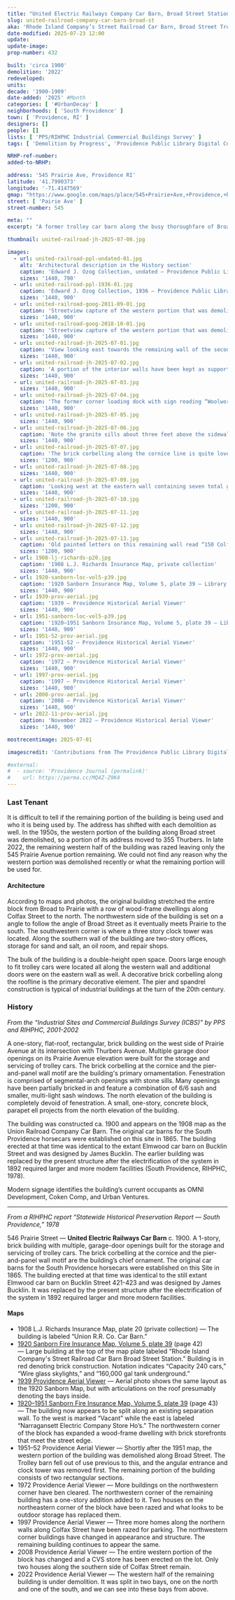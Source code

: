 ```yaml
---
title: "United Electric Railways Company Car Barn, Broad Street Station"
slug: united-railroad-company-car-barn-broad-st
aka: 'Rhode Island Company’s Street Railroad Car Barn, Broad Street Trolley Barn, Thurbers Avenue Trolley Barn'
date-modified: 2025-07-23 12:00
update:
update-image:
prop-number: 432

built: 'circa 1900'
demolition: '2022'
redeveloped:
units:
decade: '1900-1909'
date-added: '2025' #Month
categories: [ '#UrbanDecay' ]
neighborhoods: [ 'South Providence' ]
town: [ 'Providence, RI' ]
designers: []
people: []
lists: [ 'PPS/RIHPHC Industrial Commercial Buildings Survey' ]
tags: [ 'Demolition by Progress', 'Providence Public Library Digital Collections', 'Train Stations' ]

NRHP-ref-number:
added-to-NRHP:

address: '545 Prairie Ave, Providence RI'
latitude: '41.7990373'
longitude: '-71.4147569'
gmap: "https://www.google.com/maps/place/545+Prairie+Ave,+Providence,+RI+02905/@41.7990373,-71.4147569,17z/data=!3m1!4b1!4m6!3m5!1s0x89e44f898a64b6bf:0x571eab622438e24f!8m2!3d41.7990373!4d-71.412182!16s%2Fg%2F11pcnfj1f0?entry=ttu&g_ep=EgoyMDI1MDcyMS4wIKXMDSoASAFQAw%3D%3D"
street: [ 'Pairie Ave' ]
street-number: 545

meta: ""
excerpt: "A former trolley car barn along the busy thoroughfare of Broad Street has been reduced twice to a much smaller industrial space on the corner of Thurbers and Prairie"

thumbnail: united-railroad-jh-2025-07-08.jpg

images:
  - url: united-railroad-ppl-undated-01.jpg
    alt: 'Architectural description in the History section'
    caption: 'Edward J. Ozog Collection, undated — Providence Public Library Digital Collections'
    sizes: '1440, 790'
  - url: united-railroad-ppl-1936-01.jpg
    caption: 'Edward J. Ozog Collection, 1936 — Providence Public Library Digital Collections'
    sizes: '1440, 900'
  - url: united-railroad-goog-2011-09-01.jpg
    caption: 'Streetview capture of the western portion that was demolished in 2022 — Google Streetview September 2011'
    sizes: '1440, 900'
  - url: united-railroad-goog-2018-10-01.jpg
    caption: 'Streetview capture of the western portion that was demolished in 2022 — Google Streetview October 2018'
    sizes: '1440, 900'
  - url: united-railroad-jh-2025-07-01.jpg
    caption: 'View looking east towards the remaining wall of the second eastern-most half of the remaining car barn'
    sizes: '1440, 900'
  - url: united-railroad-jh-2025-07-02.jpg
    caption: 'A portion of the interior walls have been kept as support buttresses for the remaining building'
    sizes: '1440, 900'
  - url: united-railroad-jh-2025-07-03.jpg
    sizes: '1440, 900'
  - url: united-railroad-jh-2025-07-04.jpg
    caption: 'The former corner loading dock with sign reading “Woolworths” was kept on the southwestern corner of the remaining building'
    sizes: '1440, 900'
  - url: united-railroad-jh-2025-07-05.jpg
    sizes: '1440, 900'
  - url: united-railroad-jh-2025-07-06.jpg
    caption: 'Note the granite sills about three feet above the sidewalk — they indicate what used to be the bottom of some enormously tall windows'
    sizes: '1440, 900'
  - url: united-railroad-jh-2025-07-07.jpg
    caption: 'The brick corbelling along the cornice line is quite lovely'
    sizes: '1200, 900'
  - url: united-railroad-jh-2025-07-08.jpg
    sizes: '1440, 900'
  - url: united-railroad-jh-2025-07-09.jpg
    caption: 'Looking west at the eastern wall containing seven total garage door openings'
    sizes: '1440, 900'
  - url: united-railroad-jh-2025-07-10.jpg
    sizes: '1200, 900'
  - url: united-railroad-jh-2025-07-11.jpg
    sizes: '1440, 900'
  - url: united-railroad-jh-2025-07-12.jpg
    sizes: '1440, 900'
  - url: united-railroad-jh-2025-07-13.jpg
    caption: 'Old painted letters on this remaining wall read “150 Colfax Street”'
    sizes: '1200, 900'
  - url: 1908-lj-richards-p20.jpg
    caption: '1908 L.J. Richards Insurance Map, private collection'
    sizes: '1440, 900'
  - url: 1920-sanborn-loc-vol5-p39.jpg
    caption: '1920 Sanborn Insurance Map, Volume 5, plate 39 — Library of Congress, Maps Division'
    sizes: '1440, 900'
  - url: 1939-prov-aerial.jpg
    caption: '1939 — Providence Historical Aerial Viewer'
    sizes: '1440, 900'
  - url: 1951-sanborn-loc-vol5-p39.jpg
    caption: '1920–1951 Sanborn Insurance Map, Volume 5, plate 39 — Library of Congress, Maps Division'
    sizes: '1440, 900'
  - url: 1951-52-prov-aerial.jpg
    caption: '1951-52 — Providence Historical Aerial Viewer'
    sizes: '1440, 900'
  - url: 1972-prov-aerial.jpg
    caption: '1972 — Providence Historical Aerial Viewer'
    sizes: '1440, 900'
  - url: 1997-prov-aerial.jpg
    caption: '1997 — Providence Historical Aerial Viewer'
    sizes: '1440, 900'
  - url: 2008-prov-aerial.jpg
    caption: '2008 — Providence Historical Aerial Viewer'
    sizes: '1440, 900'
  - url: 2022-11-prov-aerial.jpg
    caption: 'November 2022 — Providence Historical Aerial Viewer'
    sizes: '1440, 900'

mostrecentimage: 2025-07-01

imagescredit: 'Contributions from The Providence Public Library Digital Collections, Edward J. Ozog Collection; Google Streetview; Library of Congress Maps Division; Providence Historical Aerial Viewer'

#external:
#  - source: 'Providence Journal (permalink)'
#    url: https://perma.cc/MQ4Z-Z9K4
---
```


### Last Tenant

It is difficult to tell if the remaining portion of the building is being used and who it is being used by. The address has shifted with each demolition as well. In the 1950s, the western portion of the building along Broad street was demolished, so a portion of its address moved to 355 Thurbers. In late 2022, the remaining western half of the building was razed leaving only the 545 Prairie Avenue portion remaining. We could not find any reason why the western portion was demolished recently or what the remaining portion will be used for.

#### Architecture

According to maps and photos, the original building stretched the entire block from Broad to Prairie with a row of wood-frame dwellings along Colfax Street to the north. The northwestern side of the building is set on a angle to follow the angle of Broad Street as it eventually meets Prairie to the south. The southwestern corner is where a three story clock tower was located. Along the southern wall of the building are two-story offices, storage for sand and salt, an oil room, and repair shops. 

The bulk of the building is a double-height open space. Doors large enough to fit trolley cars were located all along the western wall and additional doors were on the eastern wall as well. A decorative brick corbelling along the roofline is the primary decorative element. The pier and spandrel construction is typical of industrial buildings at the turn of the 20th century. 


### History

_From the “Industrial Sites and Commercial Buildings Survey (ICBS)” by PPS and RIHPHC, 2001-2002_

A one-story, flat-roof, rectangular, brick building on the west side of Prairie Avenue at its intersection with Thurbers Avenue. Multiple garage door openings on its Prairie Avenue elevation were built for the storage and servicing of trolley cars. The brick corbelling at the cornice and the pier-and-panel wall motif are the building's primary ornamentation. Fenestration is comprised of segmental-arch openings with stone sills. Many openings have been partially bricked in and feature a combination of 6/6 sash and smaller, multi-light sash windows. The north elevation of the building is completely devoid of fenestration. A small, one-story, concrete block, parapet ell projects from the north elevation of the building.

The building was constructed ca. 1900 and appears on the 1908 map as the Union Railroad Company Car Barn. The original car barns for the South Providence horsecars were established on this site in 1865. The building erected at that time was identical to the extant Elmwood car barn on Bucklin Street and was designed by James Bucklin. The earlier building was replaced by the present structure after the electrification of the system in 1892 required larger and more modem facilities (South Providence, RIHPHC, 1978).

Modern signage identifies the building’s current occupants as OMNI Development, Coken Comp, and Urban Ventures.

***

_From a RIHPHC report “Statewide Historical Preservation Report — South Providence,” 1978_

546 Prairie Street — **United Electric Railways Car Barn** c. 1900. A 1-story, brick building with multiple, garage-door openings built for the storage and servicing of trolley cars. The brick corbelling at the cornice and the pier-and-panel wall motif are the building’s chief ornament. The original car barns for the South Providence horsecars were established on this Site in 1865. The building erected at that time was identical to the still
extant Elmwood car barn on Bucklin Street 421-423 and was designed by James Bucklin. It was replaced by the present structure after the electrification of the system in 1892 required larger and more modern facilities.

#### Maps

+ 1908 L.J. Richards Insurance Map, plate 20 (private collection) — The building is labeled “Union R.R. Co. Car Barn.”
+ [1920 Sanborn Fire Insurance Map, Volume 5, plate 39](http://hdl.loc.gov/loc.gmd/g3774pm.g3774pm_g08099192105) (page 42) — Large building at the top of the map plate labeled “Rhode Island Company's Street Railroad Car Barn Broad Street Station.” Building is in red denoting brick construction. Notation indicates “Capacity 240 cars,” “Wire glass skylights,” and “160,000 gal tank underground.”
+ [1939 Providence Aerial Viewer](https://experience.arcgis.com/experience/df401367ce96417c9990726ab82b0dad) — Aerial photo shows the same layout as the 1920 Sanborn Map, but with articulations on the roof presumably denoting the bays inside.
+ [1920–1951 Sanborn Fire Insurance Map, Volume 5, plate 39](http://hdl.loc.gov/loc.gmd/g3774pm.g3774pm_g08099195005) (page 43) — The building now appears to be split along an existing separation wall. To the west is marked “Vacant” while the east is labeled “Narragansett Electric Company Store Ho’s.” The northwestern corner of the block has expanded a wood-frame dwelling with brick storefronts that meet the street edge.
+ 1951–52 Providence Aerial Viewer — Shortly after the 1951 map, the western portion of the building was demolished along Broad Street. The Trolley barn fell out of use previous to this, and the angular entrance and clock tower was removed first. The remaining portion of the building consists of two rectangular sections.
+ 1972 Providence Aerial Viewer — More buildings on the northwestern corner have ben cleared. The northwestern corner of the remaining building has a one-story addition added to it. Two houses on the northeastern corner of the block have been razed and what looks to be outdoor storage has replaced them.
+ 1997 Providence Aerial Viewer — Three more homes along the northern walls along Colfax Street have been razed for parking. The northwestern corner buildings have changed in appearance and structure. The remaining building continues to appear the same.
+ 2008 Providence Aerial Viewer — The entire western portion of the block has changed and a CVS store has been erected on the lot. Only two houses along the southern side of Colfax Street remain.
+ 2022 Providence Aerial Viewer — The western half of the remaining building is under demolition. It was split in two bays, one on the north and one of the south, and we can see into these bays from above.
